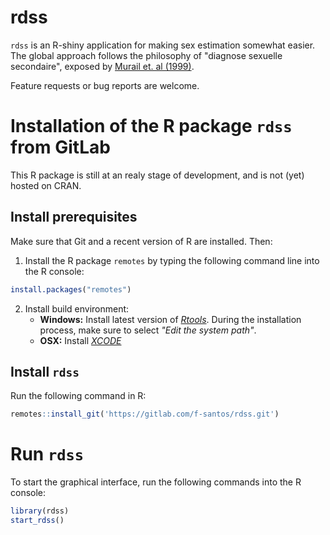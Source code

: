 rdss
====

`rdss` is an R-shiny application for making sex estimation somewhat easier. The global approach follows the philosophy of "diagnose sexuelle secondaire", exposed by [Murail et. al (1999)](https://doi.org/10.1002/(SICI)1099-1212(199901/02)9:1%3C39::AID-OA458%3E3.0.CO;2-V).

Feature requests or bug reports are welcome.

# Installation of the R package `rdss` from GitLab

This R package is still at an realy stage of development, and is not (yet) hosted on CRAN.

## Install prerequisites

Make sure that Git and a recent version of R are installed. Then:

1. Install the R package `remotes` by typing the following command line into the R console:

```r
install.packages("remotes")
```

2. Install build environment:
    * **Windows:** Install latest version of *[Rtools](https://cran.r-project.org/bin/windows/Rtools/)*. During the installation process, make sure to select *"Edit the system path"*.
    * **OSX:** Install *[XCODE](https://developer.apple.com/xcode/)*

## Install `rdss`

Run the following command in R:

```r
remotes::install_git('https://gitlab.com/f-santos/rdss.git')
```
	
# Run `rdss`

To start the graphical interface, run the following commands into the R console:

```r
library(rdss)
start_rdss()
```
